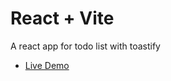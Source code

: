 # React + Vite

A react app for todo list with toastify

- [Live Demo](https://react-todo-livid-theta.vercel.app/) 
